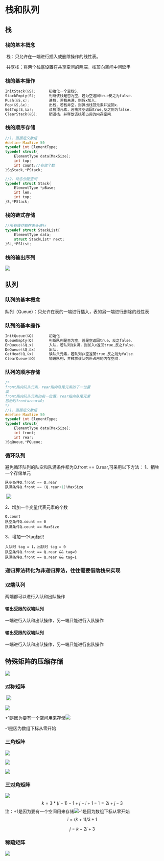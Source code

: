 # 栈和队列

## 栈

### 栈的基本概念

​	栈：只允许在一端进行插入或删除操作的线性表。

​	共享栈：将两个栈底设置在共享空间的两端，栈顶向空间中间延申

### 栈的基本操作

```c
InitStack(&S);		初始化一个空栈S.
StackEmpty(S);		判断该栈是否为空，若为空返回true反之为false.
Push(&S,x);			进栈，若栈未满，则将x加入.
Pop(&S,&x);			出栈，若栈非空，则弹出栈顶元素并返回x.
GetTop(S,&x);		读栈顶元素，若栈非空返回true,反之则为false.
ClearStack(&S);		销毁栈，并释放该栈所占用的内存空间.
```

### 栈的顺序存储

```c
//1、直接定义数组
#define MaxSize 50
typedef int ElementType;
typedef struct{ 
	ElementType data[MaxSize];
	int top;
    int count;//有效个数
}SqStack,*PStack;

//2、动态分配空间
typedef struct Stack{
	ElementType *pBase;
	int len;
	int top;
}S,*PStack;
```

### 栈的链式存储

```c
//所有操作都在表头进行
typedef struct StackList{
	ElementType data;
	struct StackList* next;
}SL,*PSlist;
```

### 栈的输出序列

![](G:\dataStructure\线性结构\pic\栈的输出序列.png)

## 队列

### 队列的基本概念

队列（Queue）：只允许在表的一端进行插入，表的另一端进行删除的线性表

### 队列的基本操作

```c
InitQueue(&Q)		初始化.
QueueEmpty(Q)		判断队列是否为空，若是空返回true，反之false.
EnQueue(&Q,x)		入队，若队列Q未满，则加入x返回true,反之false.
DeQueue(&Q,&x)		出队.
GetHead(Q,&x)		读队头元素，若队列非空返回true,反之则为false.
ClearQueue(&Q)		销毁队列，并释放该队列所占用的内存空间.
```

### 队列的顺序存储

```c
/*
front指向队头元素，rear指向队尾元素的下一位置
或
front指向队头元素的前一位置，rear指向队尾元素
初始时front=rear=0;
*/
//1、直接定义数组
#define MaxSize 50
typedef int ElementType;
typedef struct{ 
	ElementType data[MaxSize];
	int front;
   	int rear;
}SqQueue,*PQueue;
```

### 循环队列

避免循环队列的队空和队满条件都为Q.front == Q.rear,可采用以下方法：
1、牺牲一个存储单元

```c
队空条件Q.front == Q.rear
队满条件Q.front == (Q.rear+1)%MaxSize
```

​	![](G:\dataStructure\线性结构\pic\循环队列.png)

2、增加一个变量代表元素的个数	

```
Q.count
队空条件Q.count == 0
队满条件Q.count == MaxSize
```

3、增加一个tag标识

```
入队时 tag = 1，出队时 tag = 0
队空条件Q.front == Q.rear && tag=0
队满条件Q.front == Q.rear && tag=1
```

### 递归算法转化为非递归算法，往往需要借助栈来实现

### 双端队列

两端都可以进行入队和出队操作

#### 输出受限的双端队列

一端进行入队和出队操作，另一端只能进行入队操作

#### 输出受限的双端队列

一端进行入队和出队操作，另一端只能进行出队操作

## 特殊矩阵的压缩存储

![](G:\dataStructure\线性结构\pic\矩阵.png)

### 对称矩阵

​	![](G:\dataStructure\线性结构\pic\对角矩阵1.png)

![](G:\dataStructure\线性结构\pic\对角矩阵2.png)

+1是因为要有一个空间用来存储![](G:\dataStructure\线性结构\pic\a.png)

-1是因为数组下标从零开始

### 三角矩阵

![](G:\dataStructure\线性结构\pic\三角矩阵1.png)

![](G:\dataStructure\线性结构\pic\三角矩阵2.png)

![](G:\dataStructure\线性结构\pic\三角矩阵3.png)

### 三对角矩阵

![](G:\dataStructure\线性结构\pic\三对角矩阵.png)
$$
k=3*(i-1)-1+j-i+1-1=2i+j-3
$$
​	注：+1是因为要有一个空间用来存储![](G:\dataStructure\线性结构\pic\a.png)-1是因为数组下标从零开始
$$
i=(k+1)/3+1
$$

$$
j=k-2i+3
$$

### 稀疏矩阵

![](G:\dataStructure\线性结构\pic\稀疏矩阵.png)

